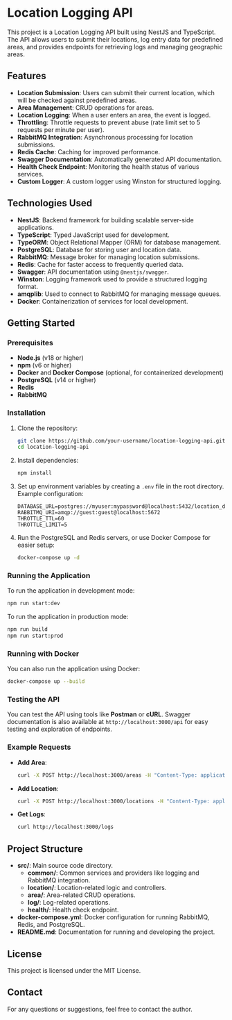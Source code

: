 # Location Logging API

This project is a Location Logging API built using NestJS and TypeScript. The API allows users to submit their locations, log entry data for predefined areas, and provides endpoints for retrieving logs and managing geographic areas.

## Features
- **Location Submission**: Users can submit their current location, which will be checked against predefined areas.
- **Area Management**: CRUD operations for areas.
- **Location Logging**: When a user enters an area, the event is logged.
- **Throttling**: Throttle requests to prevent abuse (rate limit set to 5 requests per minute per user).
- **RabbitMQ Integration**: Asynchronous processing for location submissions.
- **Redis Cache**: Caching for improved performance.
- **Swagger Documentation**: Automatically generated API documentation.
- **Health Check Endpoint**: Monitoring the health status of various services.
- **Custom Logger**: A custom logger using Winston for structured logging.

## Technologies Used
- **NestJS**: Backend framework for building scalable server-side applications.
- **TypeScript**: Typed JavaScript used for development.
- **TypeORM**: Object Relational Mapper (ORM) for database management.
- **PostgreSQL**: Database for storing user and location data.
- **RabbitMQ**: Message broker for managing location submissions.
- **Redis**: Cache for faster access to frequently queried data.
- **Swagger**: API documentation using `@nestjs/swagger`.
- **Winston**: Logging framework used to provide a structured logging format.
- **amqplib**: Used to connect to RabbitMQ for managing message queues.
- **Docker**: Containerization of services for local development.

## Getting Started

### Prerequisites
- **Node.js** (v18 or higher)
- **npm** (v6 or higher)
- **Docker** and **Docker Compose** (optional, for containerized development)
- **PostgreSQL** (v14 or higher)
- **Redis**
- **RabbitMQ**

### Installation
1. Clone the repository:
   ```bash
   git clone https://github.com/your-username/location-logging-api.git
   cd location-logging-api
   ```

2. Install dependencies:
   ```bash
   npm install
   ```

3. Set up environment variables by creating a `.env` file in the root directory. Example configuration:
   ```env
   DATABASE_URL=postgres://myuser:mypassword@localhost:5432/location_data
   RABBITMQ_URI=amqp://guest:guest@localhost:5672
   THROTTLE_TTL=60
   THROTTLE_LIMIT=5
   ```

4. Run the PostgreSQL and Redis servers, or use Docker Compose for easier setup:
   ```bash
   docker-compose up -d
   ```

### Running the Application
To run the application in development mode:
```bash
npm run start:dev
```

To run the application in production mode:
```bash
npm run build
npm run start:prod
```

### Running with Docker
You can also run the application using Docker:
```bash
docker-compose up --build
```

### Testing the API
You can test the API using tools like **Postman** or **cURL**. Swagger documentation is also available at `http://localhost:3000/api` for easy testing and exploration of endpoints.

### Example Requests
- **Add Area**:
  ```bash
  curl -X POST http://localhost:3000/areas -H "Content-Type: application/json" -d '{"name": "Kadikoy Beach", "latitude": 40.991728, "longitude": 29.025716, "radius": 400}'
  ```

- **Add Location**:
  ```bash
  curl -X POST http://localhost:3000/locations -H "Content-Type: application/json" -d '{"userId": "user1", "latitude": 40.991728, "longitude": 29.025716}'
  ```

- **Get Logs**:
  ```bash
  curl http://localhost:3000/logs
  ```

## Project Structure
- **src/**: Main source code directory.
  - **common/**: Common services and providers like logging and RabbitMQ integration.
  - **location/**: Location-related logic and controllers.
  - **area/**: Area-related CRUD operations.
  - **log/**: Log-related operations.
  - **health/**: Health check endpoint.
- **docker-compose.yml**: Docker configuration for running RabbitMQ, Redis, and PostgreSQL.
- **README.md**: Documentation for running and developing the project.


## License
This project is licensed under the MIT License.

## Contact
For any questions or suggestions, feel free to contact the author.

